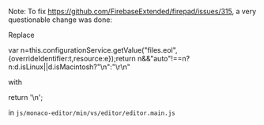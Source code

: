Note: To fix https://github.com/FirebaseExtended/firepad/issues/315, a very questionable change was done:

Replace

var n=this.configurationService.getValue("files.eol",{overrideIdentifier:t,resource:e});return n&&"auto"!==n?n:d.isLinux||d.isMacintosh?"\n":"\r\n"

with

return '\n';

in `js/monaco-editor/min/vs/editor/editor.main.js`